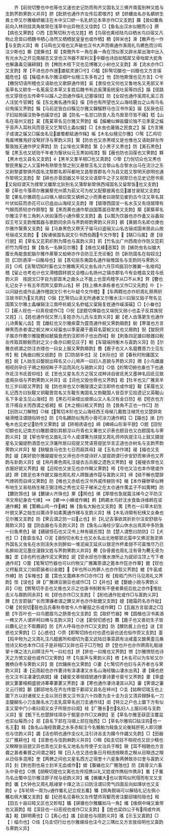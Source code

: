 <!-- { "loadSidebar": true } -->
　　齐【前倪切整也中也等也又速也史记防而徇齐又国名又三佛齐南蛮别种又姓与支韵荠韵霁韵义并异】脐【肶脐也通作齐左传后君噬齐】蛴【蛴螬虫名亦名蟦蛴生粪土申又尔雅蝤蛴蝎注在木中又□蛴一名乳蛴见本草亦作□又支韵】麡【兽如麋角前向入林则挂其角故常在浅草中出异物志又佳韵】□【鱼名出汉水似鲤而小】癠【病也又霁韵】○西【息鹥切秋方也又姓】栖【鸟宿也禽经陆鸟曰栖水鸟曰宿又凡物止息皆曰栖魏书栖心浩然又栖栖犹皇皇也或作栖】粞【碎米也】澌【散声也一作与支韵义异】嘶【马鸣也又噎也又声破也汉书大声而嘶通作澌周礼鸟皫色而沙鸣注少斯也】撕【提撕也】犀【南徼外牛一角在鼻一角在顶似豕又辟水犀出海中出入有光水为之开见南越志又坚也汉书器不犀利又中瓣也诗齿如瓠犀又骨咄犀大蛇角也解蛊毒见辍耕録】防【椑防木枝下交也见博雅又小树也又支韵】凘【流水亦作□又支韵】屖【不进也亦作遟雄赋灵遟□兮】○醯【肸鹥切酸也一曰醋也又方言徯醯危也】橀【榽橀木名尔雅注细叶似檀江东多有之】忚【防忚欺慢也见方言】○兮【檄倪切语所稽也又语助也又歌辞通作猗】奚【隶役也又何也又鲁地名又羌部又羊奚草名又欵冬一名莬奚见本草又复姓后魏书有达奚薄奚统奚吐奚等四氏】蹊【径路也又穿径也左传牵牛以蹊人之田通作徯礼记塞徯径】防【女奴也通作奚周礼奚三百人注犹今官婢】傒【东北夷名通作奚】徯【待也有所望也又山海经鹿台之山有鸟名曰鳬徯又荠韵】騱【马前足皆白曰騱见尔雅又驒騱野马也汉书作奚】豀【反戾也荘子妇姑勃豀注勃争也豀空也】鼷【防名一名甘口防食人及鸟兽至尽皆不痛】嵇【山名在亳州又姓】蒵【菟蒵草名见尔雅又荠韵】螇【螇螰似蝉盐鐡论独不见季夏之螇乎音声入耳秋风而音无又乞鹥切土螽似蝗】□【水虫也薉貉之民食之】貕【方言猪子或谓之貕又□貕虫名见雄蜀都赋通作豯】榽【木名似檀见尔雅】○鹥【乙鸡切鳬属埤雅鳬好没鹥好浮与霁韵义异】繄【防衣也又赤黒缯又是也惟也又语助辞左传繄我独无通作伊又霁韵】防【尘埃也又霁韵】黳【小黒子又黒也】防【美石黒色】瑿【黒玉也又琥珀千年者为瑿状似元玉黒如纯漆】翳【蔽也防也羽葆也又霁韵】黟【黒木也又县名又支韵】【黑羊又羣羊相□也又真韵】○黎【力倪切众也又黒也黎民黑髪之人又蛮种有熟黎生黎之别又悬黎玉名又合黎山名合黎水出马在流沙之东又尉黎婆黎俱外国名沈黎郡名即莋都地又昌黎晋郡名今为县又姓又黎明天欲明也通作犂明又支韵】犂【耕也亦垦田器又牛驳文论语犂牛之子又祝犂已也见史记厯书索又匈奴谓天为撑犂又孅犂北狄别名又蒲犂新犂俱西域国名又留犂饭也又支韵】藜【草也今落帚尔雅翼藜兖州蒸为茹又可为杖又配藜披离也见雄甘泉赋又支韵】棃【果名尔雅疏在山曰樆人植曰棃又蜻蛉之小而黄者曰胡棃见崔豹古今注又草名其叶状如荻而赤花可以已疽出山海经又支韵】瓈【玻瓈西国宝一名水玉又有烧玻瓈有气眼而质轻亦作颇黎】黧【黑而黄也通作犂战国策面目犂黒又支韵】蔾【蒺蔾草名尔雅注子有三角刺人状如蔆而小通作藜又支韵】蠡【以瓢为饮器也亦作盠又谷蠡匈奴王号又支韵惟瓢器与歌韵同余异与荠韵哿韵霁韵义并异】鹂【黄鹂鸟名即仓庚也尔雅作黧黄又支韵】骊【马身黑色又穆天子骏马曰盗骊又山名古骊戎国来居此山故号骊戎又支韵】【殷诸侯国名説文引书西伯戡今文作黎】【駣□马属】邌【徐行貌】莉【草名又芘莉织荆为障也与寘韵义异】筣【竹名出广州西南亦作防又笓筣织竹为障也】鯬【鱼名一名鯠见尔雅】【维也又縴恶絮】防【螏防虫名似蝗大腹长角能食蛇脑尔雅作蒺藜又蛤蜊亦作合防见王充论衡】防【新防国名在匈奴北】防【□防酒滓一曰酪母也】丽【髙句丽东夷国名通作骊惟国名与支韵同与霁韵义异】○鸡【吉鹥切知时畜也又尔雅鶾天鸡又虫名诗六月莎鸡振羽尔雅翼一名梭鸡】稽【留止也考也计也又滑稽圆转貌又会稽山名扬州之镇亦郡名今有会稽县又姓与纸韵义异　按説文□字自为部首禾之曲头止不能上也音鸡稽字从□不从禾】筓【簪也礼记女子十有五年而筓又靡筓山名】枅【柱上横木承栋者也又作□又先韵】卟【卜以问疑也或作乩通作稽説文引书七卟疑今文作稽】【车两轊也亦作轵周礼祭两轵注故书轵为又先韵】○谿【乞鹥切山渎无所通者又尔雅水注川曰谿又谿子弩名见国策又尔雅土螽蠰谿注江南呼虴蛨又名蚱蜢又棠谿复姓通作嵠溪磎】□【小畚也】□【蔽人视也一曰真视或作□】○倪【逆题切俾益也又端倪又弱小也孟子反其旄倪又姓】儿【姓也通作倪又贺儿复姓亦为儿氏与支韵义异】齯【老人齿落更生也通作儿诗黄髪儿齿】霓【雌虹也又尔雅疾雷为霆霓通作蜺又霁韵屑韵】蜺【寒螀也方言蝉黑而赤者谓之蜺又神义经蜚虫以季夏藏于鹿耳名婴蜺又虹也又屑韵】猊【狻猊师子属亦作麑尔雅狻麑如虦猫食虎豹注即师子也出西域】鲵【刺鱼四足雄曰鲸雌曰鲵左传取其鲸鲵而封之又小鱼亦曰鲵见庄子】輗【车辕端持衡木与寘韵义异】防【尔雅衣裗谓之防注衣缕也一曰女上服又霁韵屑韵】麑【鹿子也又人名鉏麑晋力士见左传】觬【角曲曰觬又纸韵】防【□防胡羊也】淣【水际也】郳【春秋时附庸国又姓】婗【人始生曰嫛婗出释名又小儿啼声一曰妇人恶貌与荠韵义异】鶂【小鸟雌雄相视则孕庄子鶂之相视眸子不运而风化与锡韵义异】○低【的鹥切俯也垂也下也通作氐汉书氐首仰给】氐【至也又星名东方之宿又戎种诗自彼氐羌又墨神名回氐见致虚阁杂俎与荠韵霁韵义并异】诋【诃也又毁也辱也又荠韵】羝【牡羊也又广雅吴羊牡三岁曰羝又荠韵】隄【防也岸也又尔雅隄谓之梁注即桥也或作堤】鞮【革履也又礼记西方曰狄鞮又铜鞮晋宫名又东鞮东夷国名又勃鞮国人皆百岁见拾遗记又英鞮山名下多金玉见山海经】防【黒石可染缯出琅琊山又人名汉有金日防】袛【短衣也方言汗襦自关而西谓之袛裯】柢【木之根曰柢又荠韵】防【兽角不正也一作□】防【剅防以刀解物】○梯【鹥切木阶也又山海经西王母梯几戴胜注梯凭也又楚辞突梯滑稽注谓随俗转也】防【鸟名鸊防似鳬而小膏可涂刀通作鹈】□【蹋也】焍【灼龟木也见史记防传又霁韵】謕【转相诱语也】崹【崥崹山形渐平貌】○题【田倪切额也礼记南方曰雕题谓刻其额湼以丹青也又署也又识表也题目也又白题国名与霁韵义异】提【挈也举也又曲礼注今人或谓箸为挟提又周礼师帅执提注马上鼓又摄提星名又偏提酌酒壶也又浮屠所居曰招提又梵语菩提犹华言正道也亦树名与支韵荠韵霁韵义并异】騠【駃騠良马也生七日而超其母】瑅【玉名亦作珶】禔【福也又支韵】媞【美好貌尔雅媞媞安也又谛也亦作提诗好人提提疏谓行步安舒而审谛也又荠韵与卦韵义异】缇【帛丹黄色周礼注缇衣古兵服之遗色又荠韵】褆【褆褆衣厚也又衣服好貌又荠韵】睼【迎视也又坐见也亦作睇又霁韵】啼【号也又泣也本作嗁或作謕】蹄【兽足也本作蹏又蹋也周礼校人蹄齧通作踶与寘韵义异】缔【结不解也楚辞气缭转而自缔又霁韵】防【帷也又赤纸也汉书外戚传赫防书】稊【本作蕛秽草似稗布地生又易枯杨生稊王弼注杨之秀也又荘子稊米之在太仓通作荑孟子不如荑稗】防【餹防饵也】锑【餹锑火齐珠也】罤【网也】绨【厚缯也急就篇注绨今之平防汉书文帝纪身衣弋绨】【螗小蝉或作蛦】鹈【鹈鹕水鸟好沈水食鱼诗维鹈在梁通作鴺】鴺【鷩鴺山鸡一作蛦】鮧【鱼名大鮎也又支韵】荑【秀也一曰草木初生叶貌又茅之始生曰荑诗手如柔荑通作稊与支韵义异】桋【木名诗隰有杞桋又女桑也见尔雅又支韵】防【霁云谓之防一曰止也】折【礼记吉事欲其折折尔注安舒貌与屑韵义异】鍉【防血器也与支韵义异】防【鱼名山海经少室山休水出焉其中多防鱼一曰鱼黒色】磃【磄磃怪石也又汉书上林有磃氏馆】防【楚人谓慙曰防防】□【犬也】□【食苗虫名】○泥【溺倪切水和土也又水名出北地郁郅北蛮中又佛泥渤泥俱外国名又虫名在水则活失水则醉如一堆泥闽王延庆以银泥作杯柔弱不可寘惟尽乃已名醉如泥见墨庄漫録又姓与荠韵霁韵义并异】臡【杂骨酱也周礼注有骨为臡无骨为醢】埿【涂也杇也通作泥又霁韵】屔【受水邱也尔雅水潦所止为屔邱注顶上亐下者通作尼】○篦【笔鹥切竹器也可以约物又广雅篝筡谓之篦本作笓亦作箄】鎞【钗也又栉髪具又刀如箭镞者曰金鎞】【牢也所以拘罪人也亦作狴又荠韵】螕【牛虱或作蜱】防【车帷也】蓖【蒿也又蓖麻本作□亦作□】梐【梐枑门外行马见周礼又荠韵】悂【误也】豍【广雅豍豆豌豆也或作□】□【并也】媲【嫛媲小貌与霁韵义异】○批【劈鹥切手击也又推也又示之也唐书制敕有不便者黄纸后批之亦作惟批击义与屑韵同余异】纰【缪也亦作□又支韵】【削也通作批或作□与寘韵义异】錍【方言箭镞广长而薄镰者谓之錍又斧也亦作鈚鎞又支韵】磇【磇霜药名亦作砒】○鼙【贫倪切鼓也吕氏春秋帝喾令人作鼙鼓之乐或作鞞】□【瓦器方言罂谓之□】膍【牛百叶也一曰鸟膍胵鸟之肠胃也又支韵】笓【取虾竹器】椑【圆榼也汉书美酒一椑又齐人谓斧柯曰椑与支韵义异】○迷【密倪切惑也】麛【鹿子也又兽初生子皆曰麛礼记士不取麛卵】防【齐人呼母也亦作□又支韵】防【醭防酱上白也】谜【言惑也又霁韵】□【心惑也】○赍【即鹥切持也付也遗也装也送也俗作赍又支韵】齑【捣辛物为之又周礼注凡醯酱所和细切为齑又武陆旧事菜蔬有淡咸齑又酸黄齑见桑悦诗又和也本作□庄子是非相□又碎也荘子□万物】跻【登也升也亦作隮周礼眂祲掌十煇之法九曰隮注升气一曰虹也】挤【排也一曰推也又荠韵】懠【尔雅懠怒也诗天之方懠又疑也或作□又霁韵】哜【鸟哀声与霁韵义异】櫅【木名可以为车轮又尔雅櫅白枣与霁韵义异】齌【炊餔疾也又霁韵】○妻【七鹥切齐也妇与夫齐者也与霁韵义异】凄【云雨起也亦作萋诗有渰凄凄又水名山海经騩山凄水出焉】凄【痛也悲也又汉书注凄凄饥病貌】緀【緀斐文章相错貌通作萋诗萋兮斐兮又荠韵】萋【草盛貌又萋萋梧桐盛貌诗菶菶萋萋又荠韵】凄【寒也通作凄诗凄其以风】霋【霁谓之霋又云行貌】郪【郪邱地名在齐左传盟于郪邱又县名在梓州】○圭【姑睽切瑞玉也上圜下方以封诸侯又土圭以测日景又汉书注六十四黍为圭十圭为合又清异録酥名一刀圭醍醐名小刀圭酪名水刀圭乳腐草名创刀圭通作珪】闺【特立之户也上圜下方有似圭又室中门小者曰闺又女子所居亦曰闺】袿【广雅长也名妇人上服曰袿与支韵义异】窐【甑下孔也楚辞珪璋杂于甑窐亦作□又麻韵】茥【草名尔雅茥蒛葐注覆盆也实似莓而小】邽【县名下邽在冯翊上邽在陇西】□【草名尔雅钩□姑注钩也一名王】鲑【鱼名山海经敦薨之水多赤鲑注今名鯸鲐为鲑鱼又论衡鲑肝死人即河豚也与住韵义异】蠲【洁也明也通作圭仪礼注引诗吉圭为饎今作蠲又先韵】□【田器又广雅耕也】哇【讴歌也与佳韵麻韵义并异】○睽【枯圭切目不相视也又目少精也又睽睽张目貌又异也乖也又卦名又地名左传使子文治兵于睽】聧【耳不相聴也方言聋之甚者秦晋之间谓之聧】暌【日入也又违也象日月相违按睽乖之睽从目暌违之暌从日俗多混用】奎【两髀之间也又星名西方之宿奎十六星象两髀故亦曰奎与寘韵义异】刲【刺也割也易士刲羊无血或作】蝰【蚕蛹也又广雅虺也】防【肩骨又六畜头中骨也】○携【胡睽切提也又离也左传招携以礼又姓或作擕俗作携非】巂【子巂鸟名出蜀中见尔雅注即子规与纸韵义异】蠵【蟕蠵大也以胃鸣似玳瑁而有文又支韵】鑴【大钟也又周礼眂祲掌十煇之法三曰防注谓曰旁气四面反向如煇状也又支韵】【车轮转一周为通作巂礼记立视五巂】觿【佩角鋭端可以解结礼记左佩小觿右佩大觿又支韵】酅【纪邑名见春秋又左传楚师背酅而舍注酅邱陵险阻也】畦【田五十亩曰畦又区也又畛畦】驨【骐骥也尔雅驨如马一角】纗【维纲中绳又垂带也又寘韵】眭【深目也一曰恶视也或作□又支韵】【姓也梁四公子有闯或作岚毒】黊【鲜明黄也】□【离心也】讗【自是也与陌韵义异】瓗【示玉又寘韵】□【丨幅巾也】○烓【乌圭切行灶也尔雅煁烓也注今之三隅灶又方言放烓明也又寘韵与霁韵义异】
